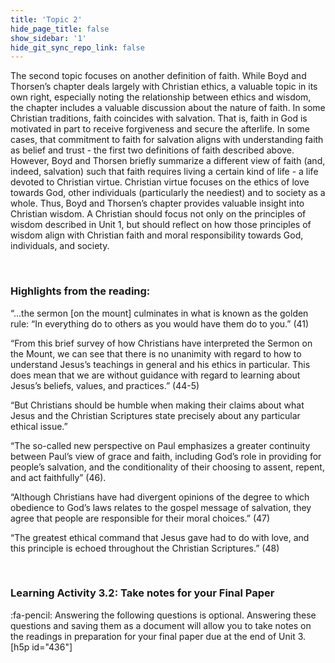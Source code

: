 ```yaml
---
title: 'Topic 2'
hide_page_title: false
show_sidebar: '1'
hide_git_sync_repo_link: false
---
```




The second topic focuses on another definition of faith. While Boyd and Thorsen’s chapter deals largely with Christian ethics, a valuable topic in its own right, especially noting the relationship between ethics and wisdom, the chapter includes a valuable discussion about the nature of faith. In some Christian traditions, faith coincides with salvation. That is, faith in God is motivated in part to receive forgiveness and secure the afterlife. In some cases, that commitment to faith for salvation aligns with understanding faith as belief and trust - the first two definitions of faith described above. However, Boyd and Thorsen briefly summarize a different view of faith (and, indeed, salvation) such that faith requires living a certain kind of life - a life devoted to Christian virtue. Christian virtue focuses on the ethics of love towards God, other individuals (particularly the neediest) and to society as a whole. Thus, Boyd and Thorsen’s chapter provides valuable insight into Christian wisdom. A Christian should focus not only on the principles of wisdom described in Unit 1, but should reflect on how those principles of wisdom align with Christian faith and moral responsibility towards God, individuals, and society.

&nbsp;

### Highlights from the reading:
“...the sermon [on the mount] culminates in what is known as the golden rule: “In everything do to others as you would have them do to you.” (41)

“From this brief survey of how Christians have interpreted the Sermon on the Mount, we can see that there is no unanimity with regard to how to understand Jesus’s teachings in general and his ethics in particular. This does mean that we are without guidance with regard to learning about Jesus’s beliefs, values, and practices.” (44-5)

“But Christians should be humble when making their claims about what Jesus and the Christian Scriptures state precisely about any particular ethical issue.”

“The so-called new perspective on Paul emphasizes a greater continuity between Paul’s view of grace and faith, including God’s role in providing for people’s salvation, and the conditionality of their choosing to assent, repent, and act faithfully” (46).

“Although Christians have had divergent opinions of the degree to which obedience to God’s laws relates to the gospel message of salvation, they agree that people are responsible for their moral choices.” (47)

“The greatest ethical command that Jesus gave had to do with love, and this principle is echoed throughout the Christian Scriptures.” (48)

&nbsp;

### Learning Activity 3.2: Take notes for your Final Paper
:fa-pencil: Answering the following questions is optional. Answering these questions and saving them as a document will allow you to take notes on the readings in preparation for your final paper due at the end of Unit 3.
[h5p id="436"]
